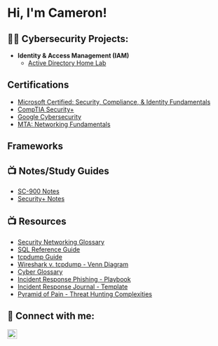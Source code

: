 <h1>Hi, I'm Cameron! </h1>

<h2>👨‍💻 Cybersecurity Projects:</h2>

- <b>Identity & Access Management (IAM)</b>
  - [Active Directory Home Lab](https://github.com/joshmadakor1/Algorithms-Practice)


<h2> Certifications</h2>

  - [Microsoft Certified: Security, Compliance, & Identity Fundamentals](https://learn.microsoft.com/en-us/users/cameronmalone-9362/credentials/61007c2fafd2676a?ref=https%3A%2F%2Fwww.linkedin.com%2F)
  - [CompTIA Security+](https://www.credly.com/badges/2b696683-5b5e-4301-8ff8-65944343a7f1/linked_in_profile)
  - [Google Cybersecurity](https://www.coursera.org/account/accomplishments/specialization/5DOGGDCNBON0)
  - [MTA: Networking Fundamentals](https://www.credly.com/badges/8c999ea6-77af-4bfa-a5f2-d01da5ccd609/linked_in_profile)
  
<h2> Frameworks</h2>


<h2>📺 Notes/Study Guides</h2>
  
  - [SC-900 Notes](https://github.com/cammalone/NotesStudyGuides/blob/main/SC%20900%20Notes.pdf)
  - [Security+ Notes](https://github.com/cammalone/NotesStudyGuides/blob/main/SECURITY%2B%20Notes.pdf)

<h2>📺 Resources</h2>

  - [Security Networking Glossary](https://github.com/cammalone/CyberGlossary/blob/main/Security%20Networking%20Glossary.pdf)
  - [SQL Reference Guide](https://github.com/cammalone/SQLRefGuide/blob/main/SQL%20Reference%20Guide.pdf)
  - [tcpdump Guide](https://github.com/cammalone/ResourceRepo/blob/main/OS%20Hardening%20-%20tcpdump%20explanation.pdf)
  - [Wireshark v. tcpdump - Venn Diagram](https://github.com/cammalone/ResourceRepo/blob/main/Wireshark%20v.%20tcpdump.pdf)
  - [Cyber Glossary](https://github.com/cammalone/ResourceRepo/blob/main/Cyber%20Term%20Glossary.pdf)
  - [Incident Response Phishing - Playbook](https://github.com/cammalone/ResourceRepo/blob/main/Phishing-incident-response-playbook.pdf)
  - [Incident Response Journal - Template](https://github.com/cammalone/ResourceRepo/blob/main/Incident%20Handlers%20Journal%20-%20Template.pdf)
  - [Pyramid of Pain - Threat Hunting Complexities](https://github.com/cammalone/ResourceRepo/blob/main/Pyramid%20of%20pain.pdf)

<h2> 🤳 Connect with me:</h2>


[<img align="left" alt="CameronMalone | LinkedIn" width="22px" src="https://cdn.jsdelivr.net/npm/simple-icons@v3/icons/linkedin.svg" />][linkedin]


[linkedin]: https://linkedin.com/in/cam-malone

<!--
**joshmadakor1/joshmadakor1** is a ✨ _special_ ✨ repository because its `README.md` (this file) appears on your GitHub profile.

Here are some ideas to get you started:

- 🔭 I’m currently working on ...
- 🌱 I’m currently learning ...
- 👯 I’m looking to collaborate on ...
- 🤔 I’m looking for help with ...
- 💬 Ask me about ...
- 📫 How to reach me: ...
- 😄 Pronouns: ...
- ⚡ Fun fact: ...
-->
